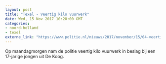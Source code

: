 ```yaml
---
layout: post
title: "Texel - Veertig kilo vuurwerk"
date: Wed, 15 Nov 2017 10:28:00 GMT
categories: 
- noord-holland 
- texel 
externe_link: "https://www.politie.nl/nieuws/2017/november/15/04-veertig-kilo-vuurwerk.html"
---
```


Op maandagmorgen nam de politie veertig kilo vuurwerk in beslag bij een 17-jarige jongen uit De Koog.
